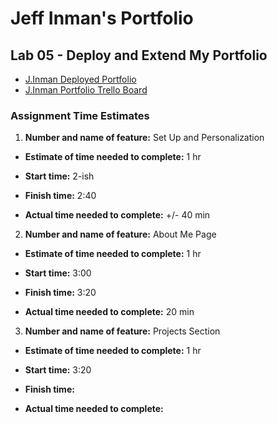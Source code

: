 # Jeff Inman's Portfolio

## Lab 05 - Deploy and Extend My Portfolio

- [J.Inman Deployed Portfolio](https://jinman-portfolio.netlify.app/)
- [J.Inman Portfolio Trello Board](https://trello.com/invite/b/7mTeW7hq/f389040f5571f470bdc712caecc6dc10/301n23-portfolio-board)

### Assignment Time Estimates

1. **Number and name of feature:** Set Up and Personalization

- **Estimate of time needed to complete:** 1 hr

- **Start time:** 2-ish

- **Finish time:** 2:40

- **Actual time needed to complete:** +/- 40 min

2. **Number and name of feature:** About Me Page
  
- **Estimate of time needed to complete:** 1 hr
  
- **Start time:** 3:00
  
- **Finish time:** 3:20
  
- **Actual time needed to complete:** 20 min

3. **Number and name of feature:** Projects Section
  
- **Estimate of time needed to complete:** 1 hr
  
- **Start time:** 3:20
  
- **Finish time:**
  
- **Actual time needed to complete:**
